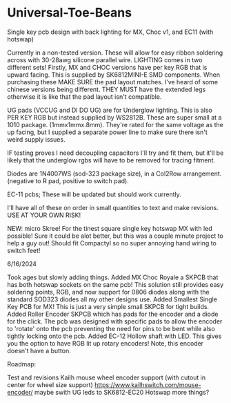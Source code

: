 # Universal-Toe-Beans
Single key pcb design with back lighting for MX, Choc v1, and EC11 (with hotswap)


Currently in a non-tested version. These will allow for easy ribbon soldering across with 30-28awg silicone parallel wire. 
LIGHTING comes in two different sets!
Firstly, MX and CHOC versions have per key RGB that is upward facing. This is supplied by SK6812MINI-E SMD components. When purchasing these MAKE SURE the pad layout matches. I've heard of some chinese versions being different. THEY MUST have the extended legs otherwise it is like that the pad layout isn't compatible.

UG pads (VCCUG and DI DO UG) are for Underglow lighting. This is also PER KEY RGB but instead supplied by WS2812B. These are super small at a 1010 package. (1mmx1mmx.8mm). They're rated for the same voltage as the up facing, but I supplied a separate power line to make sure there isn't weird supply issues. 

IF testing proves I need decoupling capacitors I'll try and fit them, but it'll be likely that the underglow rgbs will have to be removed for tracing fitment.

Diodes are 1N4007WS (sod-323 package size), in a Col2Row arrangement. (negative to R pad, positive to switch pad). 

EC-11 pcbs; 
These will be updated but should work currently. 

I'll have all of these on order in small quantities to text and make revisions. USE AT YOUR OWN RISK!

NEW: micro Skree! For the tinest square single key hotswap MX with led possible! Sure it could be alot better, but this was a couple minute project to help a guy out! Should fit Compactyl so no super annoying hand wiring to switch feet!

6/16/2024

Took ages but slowly adding things.
Added MX Choc Royale a SKPCB that has both hotswap sockets on the same pcb! This solution still provides easy soldering points, RGB, and now support for 0806 diodes along with the standard SOD323 diodes all my other designs use.
Added Smallest Single Key PCB for MX! This is just a very simple small SKPCB for tight builds.
Added Roller Encoder SKPCB which has pads for the encoder and a diode for the click. The pcb was designed with specific pads to allow the encoder to 'rotate' onto the pcb preventing the need for pins to be bent while also tightly locking onto the pcb.
Added EC-12 Hollow shaft with LED. This gives you the option to have RGB lit up rotary encoders! Note, this encoder doesn't have a button. 

Roadmap:

Test and revisions
Kailh mouse wheel encoder support (with cutout in center for wheel size support) https://www.kailhswitch.com/mouse-encoder/
maybe swith UG leds to SK6812-EC20 
Hotswap more things?

